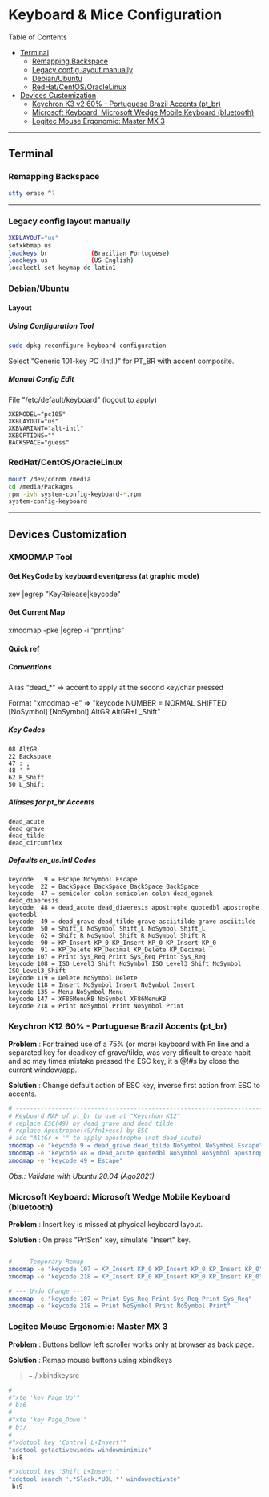 # Keyboard & Mice Configuration

Table of Contents

* [Terminal](#terminal)
   * [Remapping Backspace](#remapping-backspace)
   * [Legacy config layout manually](#legacy-config-layout-manually)
   * [Debian/Ubuntu](#debianubuntu)
   * [RedHat/CentOS/OracleLinux](#redhatcentosoraclelinux)
* [Devices Customization](#devices-customization)
   * [Keychron K3 v2 60% - Portuguese Brazil Accents (pt_br)](#keychron-k3-v2-60---portuguese-brazil-accents-pt_br)
   * [Microsoft Keyboard: Microsoft Wedge Mobile Keyboard (bluetooth)](#microsoft-keyboard-microsoft-wedge-mobile-keyboard-bluetooth)
   * [Logitec Mouse Ergonomic: Master MX 3](#logitec-mouse-ergonomic-master-mx-3)

***

## Terminal

### Remapping Backspace

```bash
stty erase ^?
```

***

### Legacy config layout manually

```bash
XKBLAYOUT="us"
setxkbmap us
loadkeys br            (Brazilian Portuguese)
loadkeys us            (US English)
localectl set-keymap de-latin1
```

### Debian/Ubuntu

#### Layout 

##### Using Configuration Tool

```bash
sudo dpkg-reconfigure keyboard-configuration
```

Select "Generic 101-key PC (Intl.)" for PT_BR with accent composite.

##### Manual Config Edit

File "/etc/default/keyboard" (logout to apply)

```plain
XKBMODEL="pc105"
XKBLAYOUT="us"
XKBVARIANT="alt-intl"
XKBOPTIONS=""
BACKSPACE="guess"
```

### RedHat/CentOS/OracleLinux

```bash
mount /dev/cdrom /media
cd /media/Packages
rpm -ivh system-config-keyboard-*.rpm 
system-config-keyboard
```

***

## Devices Customization

### XMODMAP Tool

#### Get KeyCode by keyboard eventpress (at graphic mode)

  xev |egrep "KeyRelease|keycode"

#### Get Current Map

  xmodmap -pke |egrep -i "print|ins"

#### Quick ref

##### _Conventions_

Alias "dead_*" => accent to apply at the second key/char pressed

Format "xmodmap -e" => "keycode NUMBER = NORMAL SHIFTED [NoSymbol] [NoSymbol] AltGR AltGR+L_Shift"

##### _Key Codes_

```plain
08 AltGR
22 Backspace
47 : ;
48 ' "
62 R_Shift
50 L_Shift
```

##### _Aliases for pt_br Accents_

```plain
dead_acute
dead_grave 
dead_tilde
dead_circumflex
```

##### _Defaults en_us.intl Codes_

```plain
keycode   9 = Escape NoSymbol Escape
keycode  22 = BackSpace BackSpace BackSpace BackSpace
keycode  47 = semicolon colon semicolon colon dead_ogonek dead_diaeresis
keycode  48 = dead_acute dead_diaeresis apostrophe quotedbl apostrophe quotedbl
keycode  49 = dead_grave dead_tilde grave asciitilde grave asciitilde
keycode  50 = Shift_L NoSymbol Shift_L NoSymbol Shift_L
keycode  62 = Shift_R NoSymbol Shift_R NoSymbol Shift_R
keycode  90 = KP_Insert KP_0 KP_Insert KP_0 KP_Insert KP_0
keycode  91 = KP_Delete KP_Decimal KP_Delete KP_Decimal
keycode 107 = Print Sys_Req Print Sys_Req Print Sys_Req
keycode 108 = ISO_Level3_Shift NoSymbol ISO_Level3_Shift NoSymbol ISO_Level3_Shift
keycode 119 = Delete NoSymbol Delete
keycode 118 = Insert NoSymbol Insert NoSymbol Insert
keycode 135 = Menu NoSymbol Menu
keycode 147 = XF86MenuKB NoSymbol XF86MenuKB
keycode 218 = Print NoSymbol Print NoSymbol Print
```

### __Keychron K12 60% - Portuguese Brazil Accents (pt_br)__

__Problem__ : For trained use of a 75% (or more) keyboard with Fn line and a separated key for deadkey of grave/tilde, was very dificult to create habit and so may times mistake pressed the ESC key, it a @!#s by close the current window/app.

__Solution__ : Change default action of ESC key, inverse first action from ESC to accents.

```bash
# ----------------------------------------------------------------------
# Keyboard MAP of pt_br to use at "Keycrhon K12"
# replace ESC(49) by dead_grave and dead_tilde
# replace Apostrophe(49/fn1+esc) by ESC
# add "AltGr + '" to apply apostrophe (not dead_acute)
xmodmap -e "keycode 9 = dead_grave dead_tilde NoSymbol NoSymbol Escape"
xmodmap -e "keycode 48 = dead_acute quotedbl NoSymbol NoSymbol apostrophe"
xmodmap -e "keycode 49 = Escape"
```

_Obs.: Validate with Ubuntu 20.04 (Ago2021)_

### __Microsoft Keyboard: Microsoft Wedge Mobile Keyboard (bluetooth)__

__Problem__ : Insert key is missed at physical keyboard layout.

__Solution__ : On press "PrtScn" key, simulate "Insert" key.

```bash

# --- Temporary Remap ---
xmodmap -e "keycode 107 = KP_Insert KP_0 KP_Insert KP_0 KP_Insert KP_0"
xmodmap -e "keycode 218 = KP_Insert KP_0 KP_Insert KP_0 KP_Insert KP_0"

# --- Undo Change ---
xmodmap -e "keycode 107 = Print Sys_Req Print Sys_Req Print Sys_Req"
xmodmap -e "keycode 218 = Print NoSymbol Print NoSymbol Print"
```

### __Logitec Mouse Ergonomic: Master MX 3__

__Problem__ : Buttons bellow left scroller works only at browser as back page.

__Solution__ : Remap mouse buttons using xbindkeys

> ~./.xbindkeysrc

```bash
#
#"xte 'key Page_Up'"
# b:6
#
#"xte 'key Page_Down'"
# b:7
#
#"xdotool key 'Control_L+Insert'"
"xdotool getactivewindow windowminimize"
 b:8

#"xdotool key 'Shift_L+Insert'"
"xdotool search '.*Slack.*UOL.*' windowactivate"
 b:9
```
